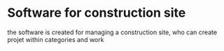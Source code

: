 # Software for construction site
the software is created for managing a construction site, who can create projet within categories and work
